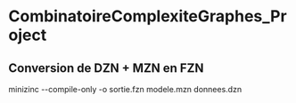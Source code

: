 # CombinatoireComplexiteGraphes_Project


## Conversion de DZN + MZN en FZN

minizinc --compile-only -o sortie.fzn modele.mzn donnees.dzn
